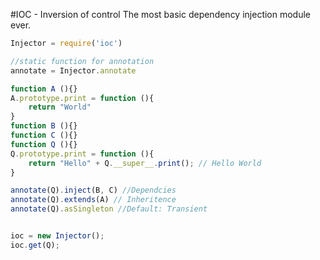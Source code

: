 #IOC - Inversion of control
The most basic dependency injection module ever.

```js
Injector = require('ioc')

//static function for annotation
annotate = Injector.annotate

function A (){}
A.prototype.print = function (){
    return "World"
}
function B (){}
function C (){}
function Q (){}
Q.prototype.print = function (){
    return "Hello" + Q.__super__.print(); // Hello World
}

annotate(Q).inject(B, C) //Dependcies
annotate(Q).extends(A) // Inheritence
annotate(Q).asSingleton //Default: Transient


ioc = new Injector();
ioc.get(Q);
```